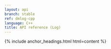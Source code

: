 ```yaml
---
layout: api
branch: stable
ref: dmlog-cpp
language: C++
title: API reference (Log)
---
```

{% include anchor_headings.html html=content %}